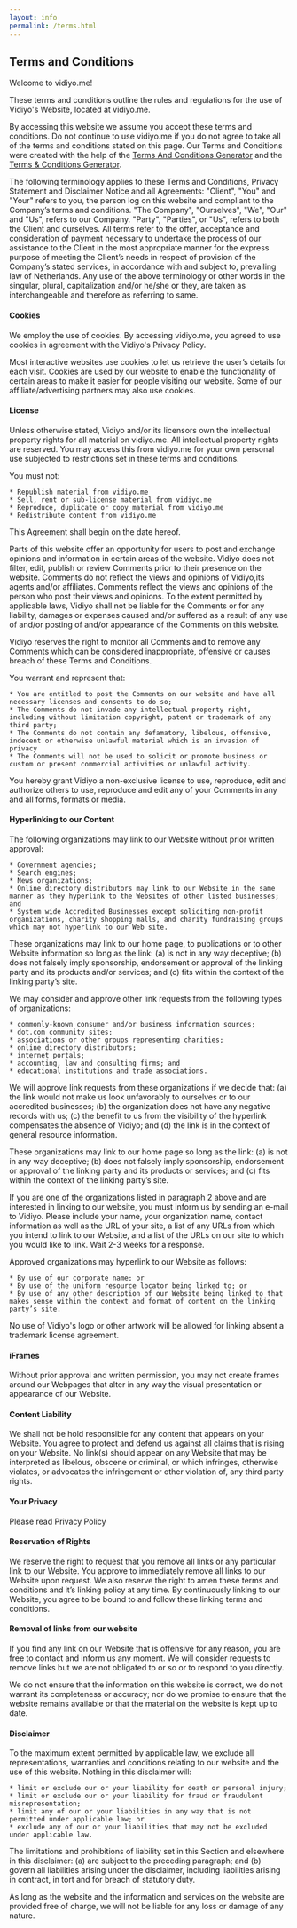 ```yaml
---
layout: info
permalink: /terms.html
---
```


## Terms and Conditions

Welcome to vidiyo.me!

These terms and conditions outline the rules and regulations for the use of Vidiyo's Website, located at vidiyo.me.

By accessing this website we assume you accept these terms and conditions. Do not continue to use vidiyo.me if you do not agree to take all of the terms and conditions stated on this page. Our Terms and Conditions were created with the help of the [Terms And Conditions Generator](https://www.termsandconditionsgenerator.com) and the [Terms & Conditions Generator](https://www.termsconditionsgenerator.com).

The following terminology applies to these Terms and Conditions, Privacy Statement and Disclaimer Notice and all Agreements: "Client", "You" and "Your" refers to you, the person log on this website and compliant to the Company’s terms and conditions. "The Company", "Ourselves", "We", "Our" and "Us", refers to our Company. "Party", "Parties", or "Us", refers to both the Client and ourselves. All terms refer to the offer, acceptance and consideration of payment necessary to undertake the process of our assistance to the Client in the most appropriate manner for the express purpose of meeting the Client’s needs in respect of provision of the Company’s stated services, in accordance with and subject to, prevailing law of Netherlands. Any use of the above terminology or other words in the singular, plural, capitalization and/or he/she or they, are taken as interchangeable and therefore as referring to same.

#### __Cookies__

We employ the use of cookies. By accessing vidiyo.me, you agreed to use cookies in agreement with the Vidiyo's Privacy Policy.

Most interactive websites use cookies to let us retrieve the user’s details for each visit. Cookies are used by our website to enable the functionality of certain areas to make it easier for people visiting our website. Some of our affiliate/advertising partners may also use cookies.

#### __License__

Unless otherwise stated, Vidiyo and/or its licensors own the intellectual property rights for all material on vidiyo.me. All intellectual property rights are reserved. You may access this from vidiyo.me for your own personal use subjected to restrictions set in these terms and conditions.

You must not:

    * Republish material from vidiyo.me
    * Sell, rent or sub-license material from vidiyo.me
    * Reproduce, duplicate or copy material from vidiyo.me
    * Redistribute content from vidiyo.me


This Agreement shall begin on the date hereof.

Parts of this website offer an opportunity for users to post and exchange opinions and information in certain areas of the website. Vidiyo does not filter, edit, publish or review Comments prior to their presence on the website. Comments do not reflect the views and opinions of Vidiyo,its agents and/or affiliates. Comments reflect the views and opinions of the person who post their views and opinions. To the extent permitted by applicable laws, Vidiyo shall not be liable for the Comments or for any liability, damages or expenses caused and/or suffered as a result of any use of and/or posting of and/or appearance of the Comments on this website.

Vidiyo reserves the right to monitor all Comments and to remove any Comments which can be considered inappropriate, offensive or causes breach of these Terms and Conditions.

You warrant and represent that:

    * You are entitled to post the Comments on our website and have all necessary licenses and consents to do so;
    * The Comments do not invade any intellectual property right, including without limitation copyright, patent or trademark of any third party;
    * The Comments do not contain any defamatory, libelous, offensive, indecent or otherwise unlawful material which is an invasion of privacy
    * The Comments will not be used to solicit or promote business or custom or present commercial activities or unlawful activity.

You hereby grant Vidiyo a non-exclusive license to use, reproduce, edit and authorize others to use, reproduce and edit any of your Comments in any and all forms, formats or media.

#### __Hyperlinking to our Content__

The following organizations may link to our Website without prior written approval:

    * Government agencies;
    * Search engines;
    * News organizations;
    * Online directory distributors may link to our Website in the same manner as they hyperlink to the Websites of other listed businesses; and
    * System wide Accredited Businesses except soliciting non-profit organizations, charity shopping malls, and charity fundraising groups which may not hyperlink to our Web site.

These organizations may link to our home page, to publications or to other Website information so long as the link: (a) is not in any way deceptive; (b) does not falsely imply sponsorship, endorsement or approval of the linking party and its products and/or services; and (c) fits within the context of the linking party’s site.

We may consider and approve other link requests from the following types of organizations:

    * commonly-known consumer and/or business information sources;
    * dot.com community sites;
    * associations or other groups representing charities;
    * online directory distributors;
    * internet portals;
    * accounting, law and consulting firms; and
    * educational institutions and trade associations.

We will approve link requests from these organizations if we decide that: (a) the link would not make us look unfavorably to ourselves or to our accredited businesses; (b) the organization does not have any negative records with us; (c) the benefit to us from the visibility of the hyperlink compensates the absence of Vidiyo; and (d) the link is in the context of general resource information.

These organizations may link to our home page so long as the link: (a) is not in any way deceptive; (b) does not falsely imply sponsorship, endorsement or approval of the linking party and its products or services; and (c) fits within the context of the linking party’s site.

If you are one of the organizations listed in paragraph 2 above and are interested in linking to our website, you must inform us by sending an e-mail to Vidiyo. Please include your name, your organization name, contact information as well as the URL of your site, a list of any URLs from which you intend to link to our Website, and a list of the URLs on our site to which you would like to link. Wait 2-3 weeks for a response.

Approved organizations may hyperlink to our Website as follows:

    * By use of our corporate name; or
    * By use of the uniform resource locator being linked to; or
    * By use of any other description of our Website being linked to that makes sense within the context and format of content on the linking party’s site.

No use of Vidiyo's logo or other artwork will be allowed for linking absent a trademark license agreement.

#### __iFrames__

Without prior approval and written permission, you may not create frames around our Webpages that alter in any way the visual presentation or appearance of our Website.

#### __Content Liability__

We shall not be hold responsible for any content that appears on your Website. You agree to protect and defend us against all claims that is rising on your Website. No link(s) should appear on any Website that may be interpreted as libelous, obscene or criminal, or which infringes, otherwise violates, or advocates the infringement or other violation of, any third party rights.

#### __Your Privacy__

Please read Privacy Policy

#### __Reservation of Rights__

We reserve the right to request that you remove all links or any particular link to our Website. You approve to immediately remove all links to our Website upon request. We also reserve the right to amen these terms and conditions and it’s linking policy at any time. By continuously linking to our Website, you agree to be bound to and follow these linking terms and conditions.

#### __Removal of links from our website__

If you find any link on our Website that is offensive for any reason, you are free to contact and inform us any moment. We will consider requests to remove links but we are not obligated to or so or to respond to you directly.

We do not ensure that the information on this website is correct, we do not warrant its completeness or accuracy; nor do we promise to ensure that the website remains available or that the material on the website is kept up to date.

#### __Disclaimer__

To the maximum extent permitted by applicable law, we exclude all representations, warranties and conditions relating to our website and the use of this website. Nothing in this disclaimer will:

    * limit or exclude our or your liability for death or personal injury;
    * limit or exclude our or your liability for fraud or fraudulent misrepresentation;
    * limit any of our or your liabilities in any way that is not permitted under applicable law; or
    * exclude any of our or your liabilities that may not be excluded under applicable law.

The limitations and prohibitions of liability set in this Section and elsewhere in this disclaimer: (a) are subject to the preceding paragraph; and (b) govern all liabilities arising under the disclaimer, including liabilities arising in contract, in tort and for breach of statutory duty.

As long as the website and the information and services on the website are provided free of charge, we will not be liable for any loss or damage of any nature.